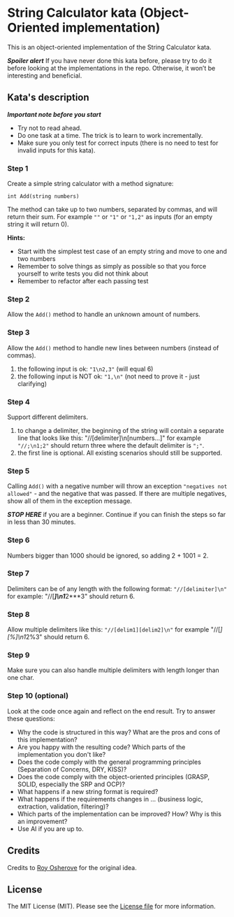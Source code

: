 String Calculator kata (Object-Oriented implementation)
==========================

This is an object-oriented implementation of the String Calculator kata.

***Spoiler alert*** If you have never done this kata before, please try to do it before looking at the implementations in the repo.
Otherwise, it won’t be interesting and beneficial.

## Kata's description

***Important note before you start***
* Try not to read ahead.
* Do one task at a time. The trick is to learn to work incrementally.
* Make sure you only test for correct inputs (there is no need to test for invalid inputs for this kata).

### Step 1
Create a simple string calculator with a method signature:
```
int Add(string numbers)
```

The method can take up to two numbers, separated by commas, and will return their sum.
For example `""` or `"1"` or `"1,2"` as inputs (for an empty string it will return 0). 

**Hints:**
* Start with the simplest test case of an empty string and move to one and two numbers
* Remember to solve things as simply as possible so that you force yourself to write tests you did not think about
* Remember to refactor after each passing test

### Step 2
Allow the `Add()` method to handle an unknown amount of numbers.

### Step 3
Allow the `Add()` method to handle new lines between numbers (instead of commas).
1. the following input is ok: `"1\n2,3"` (will equal 6)
2. the following input is NOT ok: `"1,\n"` (not need to prove it - just clarifying)

### Step 4
Support different delimiters.
1. to change a delimiter, the beginning of the string will contain a separate line that looks like this: "//[delimiter]\n[numbers…]"
for example `"//;\n1;2"` should return three where the default delimiter is `";"`.
2. the first line is optional. All existing scenarios should still be supported.

### Step 5
Calling `Add()` with a negative number will throw an exception `"negatives not allowed"` - and the negative that was passed. 
If there are multiple negatives, show all of them in the exception message.

***STOP HERE*** if you are a beginner. Continue if you can finish the steps so far in less than 30 minutes.

### Step 6
Numbers bigger than 1000 should be ignored, so adding 2 + 1001 = 2.

### Step 7
Delimiters can be of any length with the following format: `"//[delimiter]\n"` for example: "//[***]\n1***2***3" should return 6.

### Step 8
Allow multiple delimiters like this: `"//[delim1][delim2]\n"` for example "//[*][%]\n1*2%3" should return 6.

### Step 9
Make sure you can also handle multiple delimiters with length longer than one char.

### Step 10 (optional)
Look at the code once again and reflect on the end result. Try to answer these questions:
* Why the code is structured in this way? What are the pros and cons of this implementation?
* Are you happy with the resulting code? Which parts of the implementation you don't like?
* Does the code comply with the general programming principles (Separation of Concerns, DRY, KISS)?
* Does the code comply with the object-oriented principles (GRASP, SOLID, especially the SRP and OCP)?
* What happens if a new string format is required?
* What happens if the requirements changes in ... (business logic, extraction, validation, filtering)?
* Which parts of the implementation can be improved? How? Why is this an improvement?
* Use AI if you are up to.


## Credits

Credits to [Roy Osherove](http://osherove.com/tdd-kata-1) for the original idea.


## License

The MIT License (MIT). Please see the [License file](LICENSE.md) for more information.